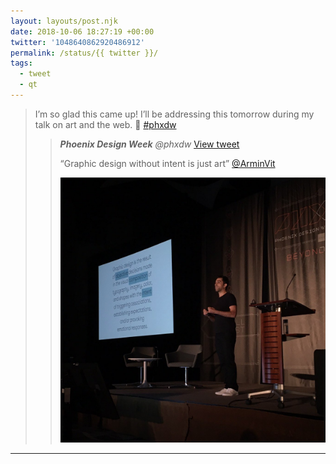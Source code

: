 ```yaml
---
layout: layouts/post.njk
date: 2018-10-06 18:27:19 +00:00
twitter: '1048640862920486912'
permalink: /status/{{ twitter }}/
tags: 
  - tweet
  - qt
---
```


> I’m so glad this came up! I’ll be addressing this tomorrow during my talk on art and the web. 🌈 [#phxdw](https://twitter.com/hashtag/phxdw) 
> 
> > <cite>**Phoenix Design Week** @phxdw</cite> [View tweet](https://twitter.com/phxdw/status/1048612200460431360)
> > 
> > “Graphic design without intent is just art” [@ArminVit](https://twitter.com/ArminVit)
> > 
> > ![](/img/_qt/Do1rPJDVsAEzC88.jpg)

---
